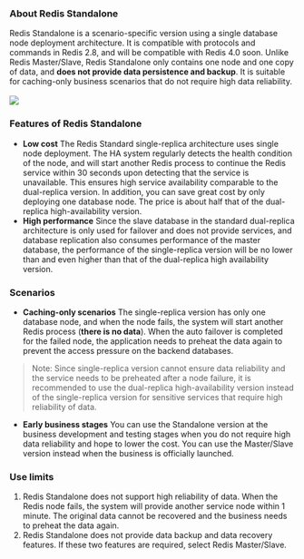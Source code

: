 ### About Redis Standalone
 Redis Standalone is a scenario-specific version using a single database node deployment architecture. It is compatible with protocols and commands in Redis 2.8, and will be compatible with Redis 4.0 soon. Unlike Redis Master/Slave, Redis Standalone only contains one node and one copy of data, and **does not provide data persistence and backup**. It is suitable for caching-only business scenarios that do not require high data reliability.<br><br>
 ![](https://main.qcloudimg.com/raw/170751629afb3344412432f704c2fbd2.svg)

 ### Features of Redis Standalone

  - **Low cost**
    The Redis Standard single-replica architecture uses single node deployment. The HA system regularly detects the health condition of the node, and will start another Redis process to continue the Redis service within 30 seconds upon detecting that the service is unavailable. This ensures high service availability comparable to the dual-replica version. In addition, you can save great cost by only deploying one database node. The price is about half that of the dual-replica high-availability version.
  - **High performance**
 Since the slave database in the standard dual-replica architecture is only used for failover and does not provide services, and database replication also consumes performance of the master database, the performance of the single-replica version will be no lower than and even higher than that of the dual-replica high availability version.

 ### Scenarios


  - **Caching-only scenarios** 
 The single-replica version has only one database node, and when the node fails, the system will start another Redis process (**there is no data**). When the auto failover is completed for the failed node, the application needs to preheat the data again to prevent the access pressure on the backend databases.
 >Note: Since single-replica version cannot ensure data reliability and the service needs to be preheated after a node failure, it is recommended to use the dual-replica high-availability version instead of the single-replica version for sensitive services that require high reliability of data.

  - **Early business stages** 
 You can use the Standalone version at the business development and testing stages when you do not require high data reliability and hope to lower the cost. You can use the Master/Slave version instead when the business is officially launched.

 ### Use limits

  1. Redis Standalone does not support high reliability of data. When the Redis node fails, the system will provide another service node within 1 minute. The original data cannot be recovered and the business needs to preheat the data again.
  2. Redis Standalone does not provide data backup and data recovery features. If these two features are required, select Redis Master/Slave.

